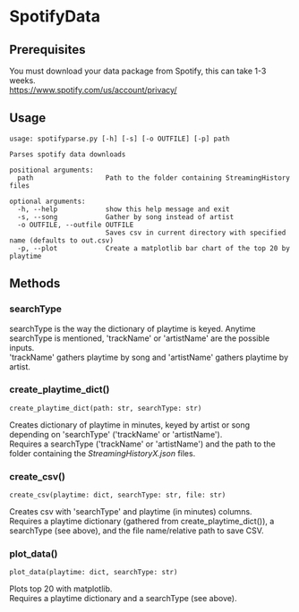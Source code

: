 ﻿# SpotifyData
 
## Prerequisites
You must download your data package from Spotify, this can take 1-3 weeks.   
https://www.spotify.com/us/account/privacy/
 
## Usage
```
usage: spotifyparse.py [-h] [-s] [-o OUTFILE] [-p] path

Parses spotify data downloads

positional arguments:
  path                  Path to the folder containing StreamingHistory files

optional arguments:
  -h, --help            show this help message and exit
  -s, --song            Gather by song instead of artist
  -o OUTFILE, --outfile OUTFILE
                        Saves csv in current directory with specified name (defaults to out.csv)
  -p, --plot            Create a matplotlib bar chart of the top 20 by playtime
```

## Methods

### searchType
searchType is the way the dictionary of playtime is keyed. Anytime searchType is mentioned, 'trackName' or 'artistName' are the possible inputs.   
'trackName' gathers playtime by song and 'artistName' gathers playtime by artist.   

### create_playtime_dict()
```
create_playtime_dict(path: str, searchType: str)
```
Creates dictionary of playtime in minutes, keyed by artist or song depending on 'searchType' ('trackName' or 'artistName').  
Requires a searchType ('trackName' or 'artistName') and the path to the folder containing the *StreamingHistoryX.json* files.   

### create_csv()
```
create_csv(playtime: dict, searchType: str, file: str)
```
Creates csv with 'searchType' and playtime (in minutes) columns.   
Requires a playtime dictionary (gathered from create_playtime_dict()), a searchType (see above), and the file name/relative path to save CSV.

### plot_data()
```
plot_data(playtime: dict, searchType: str)
```
Plots top 20 with matplotlib.   
Requires a playtime dictionary and a searchType (see above).   
